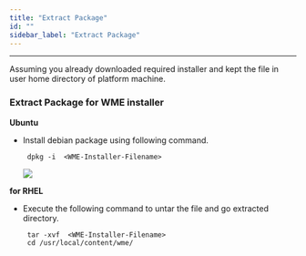 ```yaml
---
title: "Extract Package"
id: ""
sidebar_label: "Extract Package"
---
```

---
 Assuming you already downloaded required installer and kept the file in user home directory of platform machine.

### Extract Package for WME installer

**Ubuntu** 
- Install debian package using following command.
  ```
   dpkg -i  <WME-Installer-Filename>
   ```
  [![](/learn/assets/wme-setup/download-and-extract-package.jpg)](/learn/assets/wme-setup/download-and-extract-package.jpg)


**for RHEL**
- Execute the following command to untar the file and go extracted directory.
  ```
   tar -xvf  <WME-Installer-Filename>
   cd /usr/local/content/wme/
   ```